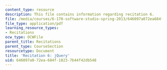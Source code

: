 ```yaml
---
content_type: resource
description: This file contains information regarding recitation 6.
file: /media/courses/6-170-software-studio-spring-2013/646097a072ea684f18237b44f42db548_MIT6_170S13_rec6-jQuery.pdf
file_type: application/pdf
learning_resource_types:
- Recitations
ocw_type: OCWFile
parent_title: Recitations
parent_type: CourseSection
resourcetype: Document
title: 'Recitation 6: jQuery'
uid: 646097a0-72ea-684f-1823-7b44f42db548
---
```

